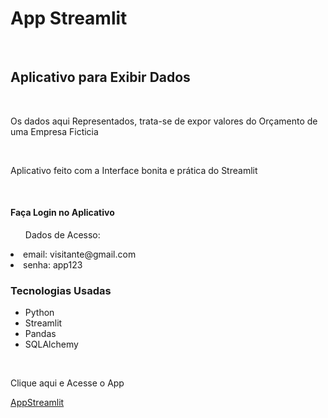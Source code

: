 <h1>App Streamlit</h1>
<br>
<h2>Aplicativo para Exibir Dados</h2>
<br>
<p>Os dados aqui Representados, trata-se de expor valores do Orçamento de uma Empresa Ficticia</p>
<br>
<p>Aplicativo feito com a Interface bonita e prática do Streamlit</p>
<br>
<h4>Faça Login no Aplicativo</h4>
<ul>Dados de Acesso:</ul>
    <li>email: visitante@gmail.com</li>
    <li>senha: app123</li>

<h3>Tecnologias Usadas</h3>
<ul>
    <li>Python</li>
    <li>Streamlit</li>
    <li>Pandas</li>
    <li>SQLAlchemy</li>
</ul>
<br>
<p>Clique aqui e Acesse o App</p>
<a href="https://appsteamlit-pinheirodevpython.streamlit.app/" target="_blank">AppStreamlit</a>
<br>
